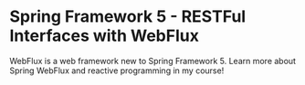 # Spring Framework 5 - RESTFul Interfaces with WebFlux


WebFlux is a web framework new to Spring Framework 5. Learn more about Spring WebFlux and reactive programming in my course!
